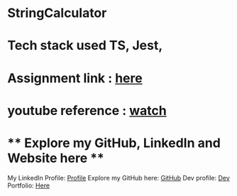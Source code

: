 # StringCalculator

# Tech stack used TS, Jest,


# Assignment link : [here](https://blog.incubyte.co/blog/tdd-assessment/)


# youtube reference : [watch](https://www.youtube.com/watch?v=qkblc5WRn-U)


# **  Explore my GitHub, LinkedIn and Website here **

My LinkedIn Profile: [Profile](https://www.linkedin.com/in/tufail-shah619/)
Explore my GitHub here: [GitHub](https://github.com/ShahTufail)
Dev profile: [Dev](https://dev.to/tufail)
Portfolio: [Here](https://tufail.tech/)
